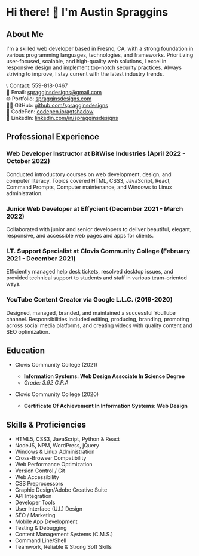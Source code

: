 # Hi there! 👋 I'm Austin Spraggins

## About Me

I'm a skilled web developer based in Fresno, CA, with a strong foundation in various programming languages, technologies, and frameworks. Prioritizing user-focused, scalable, and high-quality web solutions, I excel in responsive design and implement top-notch security practices. Always striving to improve, I stay current with the latest industry trends.

📞 Contact: 559-818-0467  
📧 Email: spragginsdesigns@gmail.com  
🌐 Portfolio: [spragginsdesigns.com](https://spragginsdesigns.com)  
👨‍💻 GitHub: [github.com/spragginsdesigns](https://github.com/spragginsdesigns)  
🎨 CodePen: [codepen.io/agtshadow](https://codepen.io/agtshadow)  
💼 LinkedIn: [linkedin.com/in/spragginsdesigns](https://linkedin.com/in/spragginsdesigns)  

## Professional Experience

### Web Developer Instructor at BitWise Industries (April 2022 - October 2022)

Conducted introductory courses on web development, design, and computer literacy. Topics covered HTML, CSS3, JavaScript, React, Command Prompts, Computer maintenance, and Windows to Linux administration.

### Junior Web Developer at Effycient (December 2021 - March 2022)

Collaborated with junior and senior developers to deliver beautiful, elegant, responsive, and accessible web pages and apps for clients.

### I.T. Support Specialist at Clovis Community College (February 2021 - December 2021)

Efficiently managed help desk tickets, resolved desktop issues, and provided technical support to students and staff in various team-oriented ways.

### YouTube Content Creator via Google L.L.C. (2019-2020)

Designed, managed, branded, and maintained a successful YouTube channel. Responsibilities included editing, producing, branding, promoting across social media platforms, and creating videos with quality content and SEO optimization.

## Education

- Clovis Community College (2021)  
  - **Information Systems: Web Design Associate In Science Degree**
  - *Grade: 3.92 G.P.A*

- Clovis Community College (2020)  
  - **Certificate Of Achievement In Information Systems: Web Design**

## Skills & Proficiencies

- HTML5, CSS3, JavaScript, Python & React
- NodeJS, NPM, WordPress, jQuery
- Windows & Linux Administration
- Cross-Browser Compatibility
- Web Performance Optimization
- Version Control / Git
- Web Accessibility
- CSS Preprocessors
- Graphic Design/Adobe Creative Suite
- API Integration
- Developer Tools
- User Interface (U.I.) Design
- SEO / Marketing
- Mobile App Development
- Testing & Debugging
- Content Management Systems (C.M.S.)
- Command Line/Shell
- Teamwork, Reliable & Strong Soft Skills
